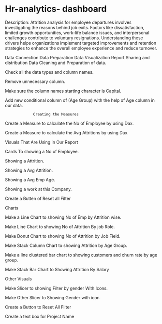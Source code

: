 # Hr-analytics- dashboard 
Description: Attrition analysis for employee departures involves investigating the reasons behind job exits. Factors like dissatisfaction, limited growth opportunities, work-life balance issues, and interpersonal challenges contribute to voluntary resignations. Understanding these drivers helps organizations implement targeted improvements and retention strategies to enhance the overall employee experience and reduce turnover.

Data Connection
Data Preparation
Data Visualization
Report Sharing and distribution
Data Cleaning and Preparation of data.

Check all the data types and column names.

Remove unnecessary column.

Make sure the column names starting character is Capital.

Add new conditional column of (Age Group) with the help of Age column in our data.

                 Creating the Measures
Create a Measure to calculate the No of Employee by using Dax.

Create a Measure to calculate the Avg Attritions by using Dax.

Visuals That Are Using in Our Report

 Cards
To showing a No of Employee.

Showing a Attrition.

Showing a Avg Attrition.

Showing a Avg Emp Age.

Showing a work at this Company.

Create a Butten of Reset all Filter

Charts

Make a Line Chart to showing No of Emp by Attrition wise.

Make Line Chart to showing No of Attrition By job Role.

Make Donut Chart to showing No of Attrition by Job Field.

Make Stack Column Chart to showing Attrition by Age Group.

Make a line clustered bar chart to showing customers and churn rate by age group.

Make Stack Bar Chart to Showing Attrition By Salary

Other Visuals

Make Slicer to showing Filter by gender With Icons.

Make Other Slicer to Showing Gender with icon

Create a Button to Reset All Filter

Create a text box for Project Name

